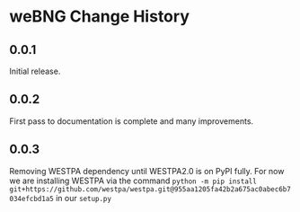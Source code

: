# weBNG Change History

## 0.0.1

Initial release.

## 0.0.2

First pass to documentation is complete and many improvements. 

## 0.0.3
Removing WESTPA dependency until WESTPA2.0 is on PyPI fully. For now we are installing WESTPA via the command `python -m pip install git+https://github.com/westpa/westpa.git@955aa1205fa42b2a675ac0abec6b7034efcbd1a5` in our `setup.py`